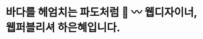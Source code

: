 # 바다를 헤엄치는 파도처럼 🌊 〰️ 웹디자이너, 웹퍼블리셔 하은혜입니다.
<!--
바다를 헤엄치는 파도처럼, 이야기를 만드는 웹 퍼블리셔 하은혜입니다. <br>
저의 프로젝트를 통해 다양한 이야기를 지금 바로 만나보세요!
-->
